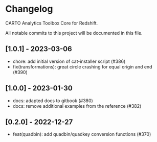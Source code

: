 # Changelog

CARTO Analytics Toolbox Core for Redshift.

All notable commits to this project will be documented in this file.

## [1.0.1] - 2023-03-06

- chore: add initial version of cat-installer script (#386)
- fix(transformations): great circle crashing for equal origin and end (#390)

## [1.0.0] - 2023-01-30

- docs: adapted docs to gitbook (#380)
- docs: remove additional examples from the reference (#382)

## [0.2.0] - 2022-12-27

- feat(quadbin): add quadbin/quadkey conversion functions (#370)
